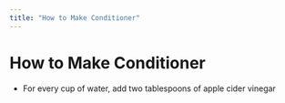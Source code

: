 ```yaml
---
title: "How to Make Conditioner"
---
```


# How to Make Conditioner

* For every cup of water, add two tablespoons of apple cider vinegar
